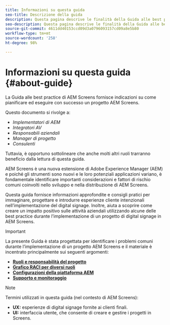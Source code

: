 ```yaml
---
title: Informazioni su questa guida
seo-title: Descrizione della guida
description: Questa pagina descrive le finalità della Guida alle best practice
seo-description: Questa pagina descrive le finalità della Guida alle best practice
source-git-commit: 4611dd40153ccd09d3a0796093157cd09a8e5b80
workflow-type: tm+mt
source-wordcount: '258'
ht-degree: 98%

---
```



# Informazioni su questa guida {#about-guide}

La Guida alle best practice di AEM Screens fornisce indicazioni su come pianificare ed eseguire con successo un progetto AEM Screens.

Questo documento si rivolge a:

* *Implementatori di AEM*
* *Integratori AV*
* *Responsabili aziendali*
* *Manager di progetto*
* *Consulenti*

Tuttavia, è opportuno sottolineare che anche molti altri ruoli trarranno beneficio dalla lettura di questa guida.

AEM Screens è una nuova estensione di Adobe Experience Manager (AEM) e poiché gli strumenti sono nuovi e le loro potenziali applicazioni variano, è fondamentale identificare importanti considerazioni e fattori di rischio comuni coinvolti nello sviluppo e nella distribuzione di AEM Screens.

Questa guida fornisce informazioni approfondite e consigli pratici per immaginare, progettare e introdurre esperienze cliente intenzionali nell’implementazione del digital signage. Inoltre, aiuta a scoprire come creare un impatto positivo sulle attività aziendali utilizzando alcune delle best practice durante l’implementazione di un progetto di digital signage in AEM Screens.

>[!IMPORTANT]
>
> La presente Guida è stata progettata per identificare i problemi comuni durante l’implementazione di un progetto AEM Screens e il materiale è incentrato principalmente sui seguenti argomenti:
>
> * **[Ruoli e responsabilità del progetto](roles-responsibilities.md)**
> * **[Grafico RACI per diversi ruoli](roles-responsibilities.md#raci-chart)**
> * **[Configurazioni della piattaforma AEM](aem-platform-configurations.md)**
> * **[Supporto e monitoraggio](support-monitoring.md)**


>[!NOTE]
>
> Termini utilizzati in questa guida (nel contesto di AEM Screens):
>
> * **UX:** esperienze di digital signage fornite ai clienti finali.
> * **UI:** interfaccia utente, che consente di creare e gestire i progetti in Screens.

